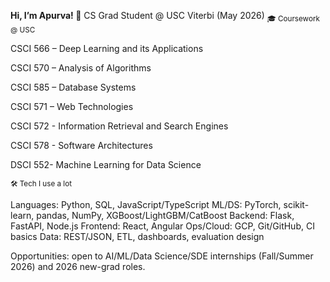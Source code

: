 <B>Hi, I’m Apurva! 👋</B>
CS Grad Student @ USC Viterbi (May 2026)
<sub>
🎓 Coursework @ USC </sub>

CSCI 566 – Deep Learning and its Applications

CSCI 570 – Analysis of Algorithms

CSCI 585 – Database Systems

CSCI 571 – Web Technologies

CSCI 572 - Information Retrieval and Search Engines

CSCI 578 - Software Architectures

DSCI 552- Machine Learning for Data Science

<sub>
🛠️ Tech I use a lot</sub>

Languages: Python, SQL, JavaScript/TypeScript
ML/DS: PyTorch, scikit-learn, pandas, NumPy, XGBoost/LightGBM/CatBoost
Backend: Flask, FastAPI, Node.js
Frontend: React, Angular
Ops/Cloud: GCP, Git/GitHub, CI basics
Data: REST/JSON, ETL, dashboards, evaluation design

Opportunities: open to AI/ML/Data Science/SDE internships (Fall/Summer 2026) and 2026 new-grad roles.
